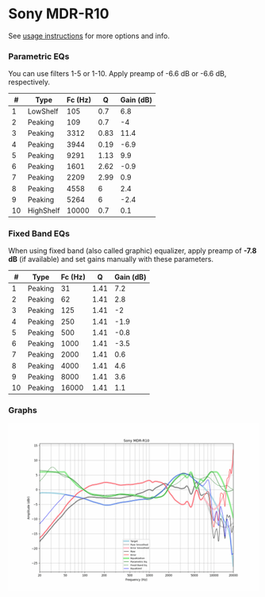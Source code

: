 # Sony MDR-R10
See [usage instructions](https://github.com/jaakkopasanen/AutoEq#usage) for more options and info.

### Parametric EQs
You can use filters 1-5 or 1-10. Apply preamp of -6.6 dB or -6.6 dB, respectively.

|   # | Type      |   Fc (Hz) |    Q |   Gain (dB) |
|-----|-----------|-----------|------|-------------|
|   1 | LowShelf  |       105 | 0.7  |         6.8 |
|   2 | Peaking   |       109 | 0.7  |        -4   |
|   3 | Peaking   |      3312 | 0.83 |        11.4 |
|   4 | Peaking   |      3944 | 0.19 |        -6.9 |
|   5 | Peaking   |      9291 | 1.13 |         9.9 |
|   6 | Peaking   |      1601 | 2.62 |        -0.9 |
|   7 | Peaking   |      2209 | 2.99 |         0.9 |
|   8 | Peaking   |      4558 | 6    |         2.4 |
|   9 | Peaking   |      5264 | 6    |        -2.4 |
|  10 | HighShelf |     10000 | 0.7  |         0.1 |

### Fixed Band EQs
When using fixed band (also called graphic) equalizer, apply preamp of **-7.8 dB** (if available) and set gains manually with these parameters.

|   # | Type    |   Fc (Hz) |    Q |   Gain (dB) |
|-----|---------|-----------|------|-------------|
|   1 | Peaking |        31 | 1.41 |         7.2 |
|   2 | Peaking |        62 | 1.41 |         2.8 |
|   3 | Peaking |       125 | 1.41 |        -2   |
|   4 | Peaking |       250 | 1.41 |        -1.9 |
|   5 | Peaking |       500 | 1.41 |        -0.8 |
|   6 | Peaking |      1000 | 1.41 |        -3.5 |
|   7 | Peaking |      2000 | 1.41 |         0.6 |
|   8 | Peaking |      4000 | 1.41 |         4.6 |
|   9 | Peaking |      8000 | 1.41 |         3.6 |
|  10 | Peaking |     16000 | 1.41 |         1.1 |

### Graphs
![](./Sony%20MDR-R10.png)
